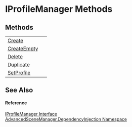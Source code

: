 # IProfileManager Methods




## Methods
<table>
<tr>
<td><a href="M_AdvancedSceneManager_DependencyInjection_IProfileManager_Create">Create</a></td>
<td> </td></tr>
<tr>
<td><a href="M_AdvancedSceneManager_DependencyInjection_IProfileManager_CreateEmpty">CreateEmpty</a></td>
<td> </td></tr>
<tr>
<td><a href="M_AdvancedSceneManager_DependencyInjection_IProfileManager_Delete">Delete</a></td>
<td> </td></tr>
<tr>
<td><a href="M_AdvancedSceneManager_DependencyInjection_IProfileManager_Duplicate">Duplicate</a></td>
<td> </td></tr>
<tr>
<td><a href="M_AdvancedSceneManager_DependencyInjection_IProfileManager_SetProfile">SetProfile</a></td>
<td> </td></tr>
</table>

## See Also


#### Reference
<a href="T_AdvancedSceneManager_DependencyInjection_IProfileManager">IProfileManager Interface</a>  
<a href="N_AdvancedSceneManager_DependencyInjection">AdvancedSceneManager.DependencyInjection Namespace</a>  

